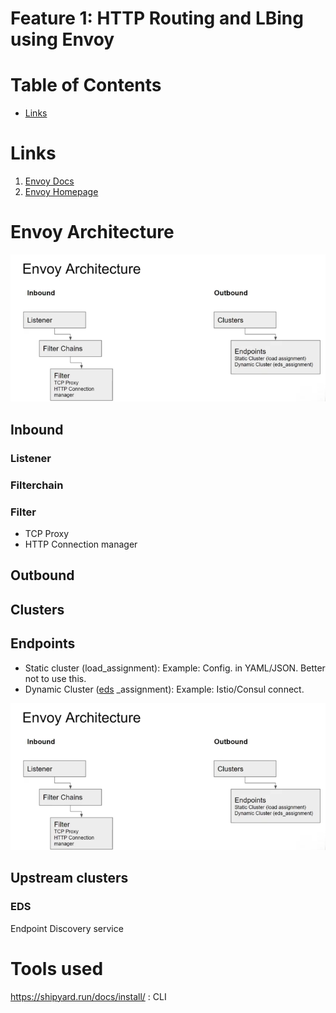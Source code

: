 
# Feature 1: HTTP Routing and LBing using Envoy

# Table of Contents

- [Links](#links)



# Links
1. [Envoy Docs](https://www.envoyproxy.io/docs/envoy/latest/)
2. [Envoy Homepage](https://www.envoyproxy.io/)

# Envoy Architecture

![Envoy Architecture](pictures/EnvoyArchitecture.png)



## Inbound 

### Listener
### Filterchain

### Filter

- TCP Proxy
- HTTP Connection manager


## Outbound

## Clusters

## Endpoints

- Static cluster (load_assignment): Example: Config. in YAML/JSON. Better not to use this.
- Dynamic Cluster ([eds](#eds) _assignment): Example: Istio/Consul connect. 

![Arch.](/pictures/Envoy1.png)

## Upstream clusters

### EDS
Endpoint Discovery service



# Tools used

https://shipyard.run/docs/install/ : CLI